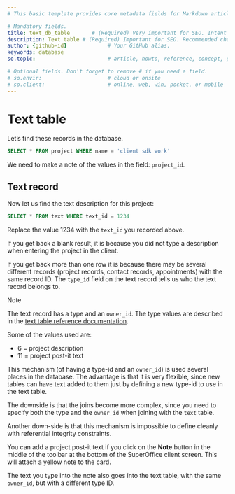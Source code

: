 ```yaml
---
# This basic template provides core metadata fields for Markdown articles on docs.superoffice.com.

# Mandatory fields.
title: text_db_table       # (Required) Very important for SEO. Intent in a unique string of 43-59 chars including spaces.
description: Text table # (Required) Important for SEO. Recommended character length is 115-145 characters including spaces.
author: {github-id}             # Your GitHub alias.
keywords: database
so.topic:                       # article, howto, reference, concept, guide

# Optional fields. Don't forget to remove # if you need a field.
# so.envir:                     # cloud or onsite
# so.client:                    # online, web, win, pocket, or mobile
---
```


# Text table

Let’s find these records in the database.

```sql
SELECT * FROM project WHERE name = 'client sdk work'
```

We need to make a note of the values in the field: `project_id`.

## Text record

Now let us find the text description for this project:

```SQL
SELECT * FROM text WHERE text_id = 1234
```

Replace the value 1234  with the `text_id` you recorded above.

If you get back a blank result, it is because you did not type a description when entering the project in the client.

If you get back more than one row it is because there may be several different records (project records, contact records, appointments) with the same record ID. The `type_id` field on the text record tells us who the text record belongs to.

> [!NOTE]
> The text record has a type and an `owner_id`. The type values are described in the [text table reference documentation][1].

Some of the values used are:

* 6 = project description
* 11 = project post-it text

This mechanism (of having a type-id and an `owner_id`) is used several places in the database. The advantage is that it is very flexible, since new tables can have text added to them just by defining a new type-id to use in the text table.

The downside is that the joins become more complex, since you need to specify both the type and the `owner_id` when joining with the `text` table.

Another down-side is that this mechanism is impossible to define cleanly with referential integrity constraints.

You can add a project post-it text if you click on the **Note** button in the middle of the toolbar at the bottom of the SuperOffice client screen. This will attach a yellow note to the card.

The text you type into the note also goes into the text table, with the same `owner_id`, but with a different type ID.

<!-- Referenced links -->
[1]: ../tables/text.md
